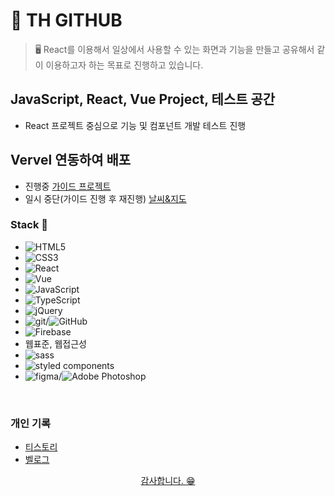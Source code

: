 #  📖 TH GITHUB
> 🖥️ React를 이용해서 일상에서 사용할 수 있는 화면과 기능을 만들고
공유해서 같이 이용하고자 하는 목표로 진행하고 있습니다.

## JavaScript, React, Vue Project, 테스트 공간
- React 프로젝트 중심으로 기능 및 컴포넌트 개발 테스트 진행

## Vervel 연동하여 배포
- 진행중 [가이드 프로젝트](https://vercel.com/th91githubs-projects/react-record)
- 일시 중단(가이드 진행 후 재진행) [날씨&지도](https://th-react-blog.vercel.app/)

### Stack 📕
- <span><img src="https://img.shields.io/badge/HTML5-E34F26?style=for-the-badge&logo=HTML5&logoColor=white" alt="HTML5" /></span>
- <span><img src="https://img.shields.io/badge/CSS3-1572B6?style=for-the-badge&logo=CSS3&logoColor=white" alt="CSS3" /></span>
- <span><img src="https://img.shields.io/badge/React-61DAFB?style=flat-square&logo=React&logoColor=white" alt="React"></span>
- <span><img src="https://img.shields.io/badge/Vue.js-4FC08D?style=flat-square&logo=Vue.js&logoColor=white" alt="Vue" /></span>
- <span><img src="https://img.shields.io/badge/JavaScript-f7DF1E?style=for-the-badge&logo=JavaScript&logoColor=white" alt="JavaScript" /></span>
- <span><img src="https://img.shields.io/badge/TypeScript-3178C6?style=flat-square&logo=TypeScript&logoColor=white" alt="TypeScript"></span>
- <span><img src="https://img.shields.io/badge/jQuery-0769AD?style=for-the-badge&logo=jQuery&logoColor=white" alt="jQuery" /></span>
- <span><img src="https://img.shields.io/badge/Git-F05032?style=flat-square&amp;logo=git&amp;logoColor=white" alt="git" /></span>/<span><img src="https://img.shields.io/badge/GitHub-181717?style=flat-square&logo=GitHub&logoColor=white" alt="GitHub" /></span>
- <span><img src="https://img.shields.io/badge/Firebase-FFCA28?style=flat-square&amp;logo=firebase&amp;logoColor=black" alt="Firebase"></span>
- <span>웹표준, 웹접근성</span>
- <span><img src="https://img.shields.io/badge/SASS-CC6699?logo=sass&logoColor=white" alt="sass"/></span>
- <span><img src="https://img.shields.io/badge/styled components-DB7093?logo=styled-components&logoColor=white" alt="styled components"/></span>
- <span><img src="https://img.shields.io/badge/Figma-F24E1E?style=flat-square&logo=Figma&logoColor=white" alt="figma"/></span>/<span><img src="https://img.shields.io/badge/adobe%20photoshop-%2331A8FF.svg?style=for-the-badge&logo=adobe%20photoshop&logoColor=white" alt="Adobe Photoshop"/></span>
<br>

### 개인 기록
- <a href="https://th91.tistory.com/" target="_blank" rel="noopener noreferrer">티스토리</a>
- <a href="https://th91.tistory.com/" target="_blank" rel="noopener noreferrer">벨로그

<p align="center">감사합니다. 😁</p>
